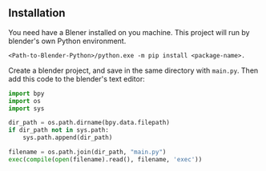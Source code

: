 ## Installation

You need have a Blener installed on you machine. This project will run by blender's own Python environment.

```shell
<Path-to-Blender-Python>/python.exe -m pip install <package-name>.
```

Create a blender project, and save in the same directory with `main.py`. Then add this code to the blender's text editor:

```python
import bpy
import os
import sys

dir_path = os.path.dirname(bpy.data.filepath)
if dir_path not in sys.path:
    sys.path.append(dir_path)

filename = os.path.join(dir_path, "main.py")
exec(compile(open(filename).read(), filename, 'exec'))

```
